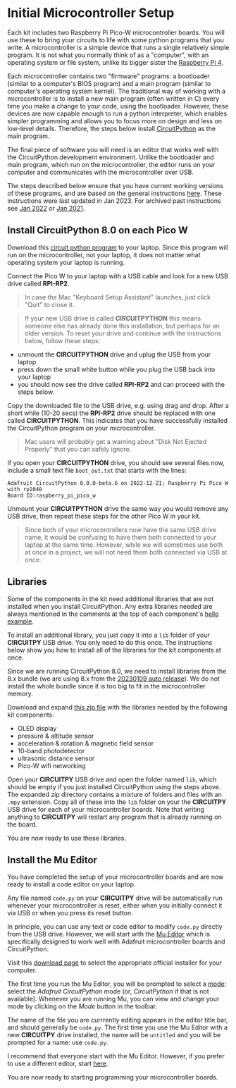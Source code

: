# Initial Microcontroller Setup

Each kit includes two Raspberry Pi Pico-W microcontroller boards. You will use these to bring your circuits to life with
some python programs that you write.  A microcontroller is a simple device that runs a single relatively simple program. It is not what you normally think of as a "computer", with an operating system or file system, unlike its bigger sister the [Raspberry Pi 4](https://www.raspberrypi.com/products/raspberry-pi-4-model-b/).

Each microcontroller contains two "firmware" programs: a bootloader (similar to a computer's BIOS program) and a main program (similar to computer's operating system kernel).  The traditional way of working with a microcontroller is to install a new main program (often written in C) every time you make a change to your code, using the bootloader.  However, these devices are now capable enough to run a python interpreter, which enables simpler programming and allows you to focus more on design and less on low-level details. Therefore, the steps below install [CircuitPython](https://circuitpython.org/) as the main program.

The final piece of software you will need is an editor that works well with the CircuitPython development environment.  Unlike the bootloader and main program, which run on the microcontroller, the editor runs on your computer and communicates with the microcontroller over USB.

The steps described below ensure that you have current working versions of these programs, and are based on the general instructions [here](https://circuitpython.org/board/raspberry_pi_pico_w/). These instructions were last updated in Jan 2023. For archived past instructions see [Jan 2022](setup2022.md) or [Jan 2021](setup2021.md).

## Install CircuitPython 8.0 on each Pico W

Download this [circuit python program](bin/adafruit-circuitpython-raspberry_pi_pico_w-en_US-8.0.0-beta.6.uf2?raw=true) to your laptop.  Since this program will run on the microcontroller, not your laptop, it does not matter what operating system your laptop is running.

Connect the Pico W to your laptop with a USB cable and look for a new USB drive called **RPI-RP2**.

> In case the Mac "Keyboard Setup Assistant" launches, just click "Quit" to close it.

> If your new USB drive is called **CIRCUITPYTHON** this means someone else has already done this installation, but perhaps for an older version. To reset your drive and continue with the instructions below, follow these steps:
 - unmount the **CIRCUITPYTHON** drive and uplug the USB from your laptop
 - press down the small white button while you plug the USB back into your laptop
 - you should now see the drive called **RPI-RP2** and can proceed with the steps below.

Copy the downloaded file to the USB drive, e.g. using drag and drop.  After a short while (10-20 secs) the **RPI-RP2** drive should be replaced with one called **CIRCUITPYTHON**.  This indicates that you have successfully installed the CircuitPython program on your microcontroller.

> Mac users will probably get a warning about "Disk Not Ejected Properly" that you can safely ignore.

If you open your **CIRCUITPYTHON** drive, you should see several files now, include a small text file `boot_out.txt` that starts with the lines:
```
Adafruit CircuitPython 8.0.0-beta.6 on 2022-12-21; Raspberry Pi Pico W with rp2040
Board ID:raspberry_pi_pico_w
```

Unmount your **CIRCUITPYTHON** drive the same way you would remove any USB drive, then repeat these steps for the other Pico W in your kit.

> Since both of your microcontrollers now have the same USB drive name, it would be confusing to have them both connected to your laptop at the same time.  However, while we will sometimes use both at once in a project, we will not need them both connected via USB at once.

## Libraries

Some of the components in the kit need additional libraries that are not installed when you install CircuitPython. Any extra libraries needed are always mentioned in the comments at the top of each component's [hello example](hello.md).

To install an additional library, you just copy it into a `lib` folder of your **CIRCUITPY** USB drive. You only need to do this once.  The instructions below show you how to install all of the libraries for the kit components at once.

Since we are running CircuitPython 8.0, we need to install libraries from the 8.x bundle (we are using 8.x from the [20230109 auto release](https://github.com/adafruit/Adafruit_CircuitPython_Bundle/releases/tag/20230109)). We do not install the whole bundle since it is too big to fit in the microcontroller memory.

Download and expand [this zip file](bin/E4S-libraries-8.x.zip?raw=true) with the libraries needed by the following kit components:
 - OLED display
 - pressure & altitude sensor
 - acceleration & rotation & magnetic field sensor
 - 10-band photodetector
 - ultrasonic distance sensor
 - Pico-W wifi networking

Open your **CIRCUITPY** USB drive and open the folder named `lib`, which should be empty if you just installed CircuitPython using the steps above. The expanded zip directory contains a mixture of folders and files with an `.mpy` extension.
Copy all of these into the `lib` folder on your the **CIRCUITPY** USB drive for each of your microcontroller boards.  Note that writing anything to **CIRCUITPY** will restart any program that is already running on the board.

You are now ready to use these libraries.

## Install the Mu Editor

You have completed the setup of your microcontroller boards and are now ready to install a code editor on your laptop.

Any file named `code.py` on your **CIRCUITPY** drive will be automatically run whenever your microcontroller is reset, either when you initially connect it via USB or when you press its reset button.

In principle, you can use any text or code editor to modify `code.py` directly from the USB drive.  However,
we will start with the [Mu Editor](https://codewith.mu/) which is specifically designed to work well with Adafruit microcontroller boards and CircuitPython.

Visit this [download page](https://codewith.mu/en/download) to select the appropriate official installer for your computer.

The first time you run the Mu Editor, you will be prompted to select a [mode](https://codewith.mu/en/tutorials/1.0/modes): select the *Adafruit CircuitPython* mode (or, *CircuitPython* if that is not available).  Whenever you are running Mu, you can view and change your mode by clicking on the *Mode*  button in the toolbar.

The name of the file you are currrently editing appears in the editor title bar, and should generally be `code.py`.  The first time you use the Mu Editor with a new **CIRCUITPY** drive installed, the name will be `untitled` and you will be prompted for a name: use `code.py`.

I recommend that everyone start with the Mu Editor.  However, if you prefer to use a different editor, start [here](https://learn.adafruit.com/welcome-to-circuitpython/creating-and-editing-code#1-use-an-editor-that-writes-out-the-file-completely-when-you-save-it-2977444-22).

You are now ready to starting programming your microcontroller boards.
